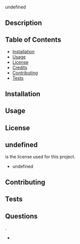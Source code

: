 # 

undefined

## Description


## Table of Contents
- [Installation](#installation)
- [Usage](#usage)
- [License](#license)
- [Credits](#credits)
- [Contributing](#contributing)
- [Tests](#tests)

## Installation


## Usage


## License
## undefined
 is the license used for this project.
* undefined

## Contributing


## Tests


## Questions
.

* 
